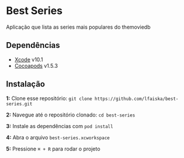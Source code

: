 # Best Series
Aplicação que lista as series mais populares do themoviedb

## Dependências
* [Xcode](https://developer.apple.com/xcode/) v10.1
* [Cocoapods](https://cocoapods.org/) v1.5.3

## Instalação

**1:** Clone esse repositório:
`git clone https://github.com/lfaiska/best-series.git`

**2:** Navegue até o repositório clonado:
`cd best-series`

**3:** Instale as dependências com `pod install`

**4:** Abra o arquivo `best-series.xcworkspace`

**5:** Pressione `⌘ + R` para rodar o projeto

